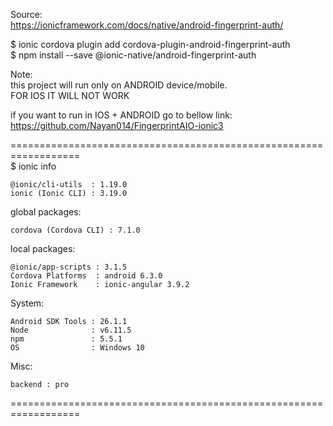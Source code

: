 Source:  <br />
https://ionicframework.com/docs/native/android-fingerprint-auth/

$ ionic cordova plugin add cordova-plugin-android-fingerprint-auth  <br />
$ npm install --save @ionic-native/android-fingerprint-auth

Note: <br />
this project will run only on ANDROID device/mobile. <br />
FOR IOS IT WILL NOT WORK <br />

if you want to run in IOS + ANDROID go to bellow link:<br />
https://github.com/Nayan014/FingerprintAIO-ionic3

================================================================== <br />
$ ionic info

    @ionic/cli-utils  : 1.19.0
    ionic (Ionic CLI) : 3.19.0

global packages:

    cordova (Cordova CLI) : 7.1.0

local packages:

    @ionic/app-scripts : 3.1.5
    Cordova Platforms  : android 6.3.0
    Ionic Framework    : ionic-angular 3.9.2

System:

    Android SDK Tools : 26.1.1
    Node              : v6.11.5
    npm               : 5.5.1
    OS                : Windows 10

Misc:

    backend : pro

================================================================== 


